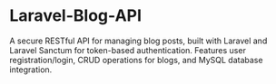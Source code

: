 # Laravel-Blog-API
A secure RESTful API for managing blog posts, built with Laravel and Laravel Sanctum for token-based authentication. Features user registration/login, CRUD operations for blogs, and MySQL database integration.
